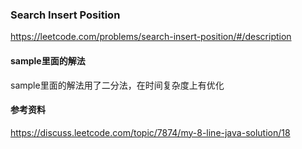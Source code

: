 ### Search Insert Position
https://leetcode.com/problems/search-insert-position/#/description

#### sample里面的解法
sample里面的解法用了二分法，在时间复杂度上有优化

#### 参考资料
https://discuss.leetcode.com/topic/7874/my-8-line-java-solution/18